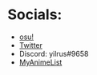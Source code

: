 # Socials:
 - [osu!](https://osu.ppy.sh/users/8033996)
 - [Twitter](https://twitter.com/yilrus)
 - Discord: yilrus#9658
 - [MyAnimeList](https://myanimelist.net/profile/yilrus)
 
